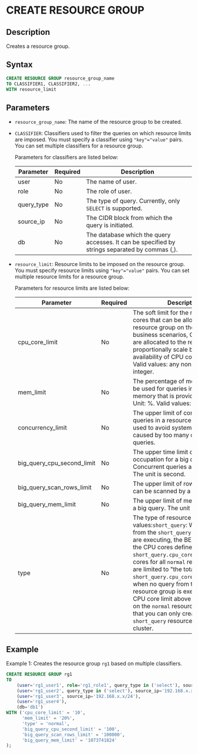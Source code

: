 # CREATE RESOURCE GROUP

## Description

Creates a resource group.

## Syntax

```SQL
CREATE RESOURCE GROUP resource_group_name 
TO CLASSIFIER1, CLASSIFIER2, ...
WITH resource_limit
```

## Parameters

- `resource_group_name`: The name of the resource group to be created.

- `CLASSIFIER`: Classifiers used to filter the queries on which resource limits are imposed. You must specify a classifier using `"key"="value"` pairs. You can set multiple classifiers for a resource group.

  Parameters for classifiers are listed below:

    | **Parameter** | **Required** | **Description**                                              |
    | ------------- | ------------ | ------------------------------------------------------------ |
    | user          | No           | The name of user.                                            |
    | role          | No           | The role of user.                                            |
    | query_type    | No           | The type of query. Currently, only `SELECT` is supported.    |
    | source_ip     | No           | The CIDR block from which the query is initiated.            |
    | db            | No           | The database which the query accesses. It can be specified by strings separated by commas (,). |

- `resource_limit`: Resource limits to be imposed on the resource group. You must specify resource limits using `"key"="value"` pairs. You can set multiple resource limits for a resource group.

  Parameters for resource limits are listed below:

    | **Parameter**              | **Required** | **Description**                                              |
    | -------------------------- | ------------ | ------------------------------------------------------------ |
    | cpu_core_limit             | No           | The soft limit for the number of CPU cores that can be allocated to the resource group on the BE. In actual business scenarios, CPU cores that are allocated to the resource group proportionally scale based on the availability of CPU cores on the BE. Valid values: any non-zero positive integer. |
    | mem_limit                  | No           | The percentage of memory that can be used for queries in the total memory that is provided by the BE. Unit: %. Valid values: (0, 1). |
    | concurrency_limit          | No           | The upper limit of concurrent queries in a resource group. It is used to avoid system overload caused by too many concurrent queries. |
    | big_query_cpu_second_limit | No           | The upper time limit of CPU occupation for a big query. Concurrent queries add up the time. The unit is second. |
    | big_query_scan_rows_limit  | No           | The upper limit of row counts that can be scanned by a big query. |
    | big_query_mem_limit        | No           | The upper limit of memory usage of a big query. The unit is byte. |
    | type                       | No           | The type of resource group. Valid values:`short_query`: When queries from the `short_query` resource group are executing, the BE node reserves the CPU cores defined in `short_query.cpu_core_limit`. CPU cores for all `normal` resource groups are limited to "the total CPU cores - `short_query.cpu_core_limit`".`normal`: when no query from the `short_query` resource group is executing, the CPU core limit above is not imposed on the `normal` resource groups.Note that you can only create ONE `short_query` resource group in a cluster. |

## Example

Example 1: Creates the resource group `rg1` based on multiple classifiers.

```SQL
CREATE RESOURCE GROUP rg1
TO 
    (user='rg1_user1', role='rg1_role1', query_type in ('select'), source_ip='192.168.x.x/24'),
    (user='rg1_user2', query_type in ('select'), source_ip='192.168.x.x/24'),
    (user='rg1_user3', source_ip='192.168.x.x/24'),
    (user='rg1_user4'),
    (db='db1')
WITH ('cpu_core_limit' = '10',
      'mem_limit' = '20%',
      'type' = 'normal',
      'big_query_cpu_second_limit' = '100',
      'big_query_scan_rows_limit' = '100000',
      'big_query_mem_limit' = '1073741824'
);
```
